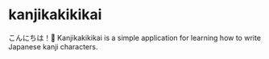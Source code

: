 # kanjikakikikai

こんにちは！👋
Kanjikakikikai is a simple application for learning how to write Japanese kanji characters. 


